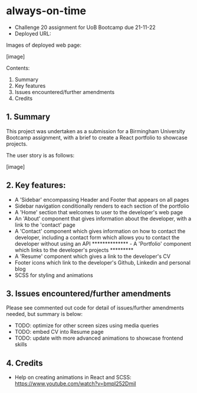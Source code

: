 # always-on-time
- Challenge 20 assignment for UoB Bootcamp due 21-11-22
- Deployed URL: 

Images of deployed web page:

[image]

Contents:

1. Summary
2. Key features
3. Issues encountered/further amendments
4. Credits

## 1. Summary

This project was undertaken as a submission for a Birmingham University Bootcamp assignment, with a brief to create a React portfolio to showcase projects.

The user story is as follows:

[image]

## 2. Key features:

- A 'Sidebar' encompassing Header and Footer that appears on all pages
- Sidebar navigation conditionally renders to each section of the portfolio
- A 'Home' section that welcomes to user to the developer's web page
- An 'About' component that gives information about the developer, with a link to the 'contact' page
- A 'Contact' component which gives information on how to contact the developer, including a contact form which allows you to contact the developer without using an API
************** - A 'Portfolio' component which links to the developer's projects *********
- A 'Resume' component which gives a link to the developer's CV
- Footer icons which link to the developer's Github, Linkedin and personal blog
- SCSS for styling and animations


## 3. Issues encountered/further amendments

Please see commented out code for detail of issues/further amendments needed, but summary is below:

- TODO: optimize for other screen sizes using media queries 
- TODO: embed CV into Resume page
- TODO: update with more advanced animations to showcase frontend skills

## 4. Credits
- Help on creating animations in React and SCSS: https://www.youtube.com/watch?v=bmpI252DmiI 

